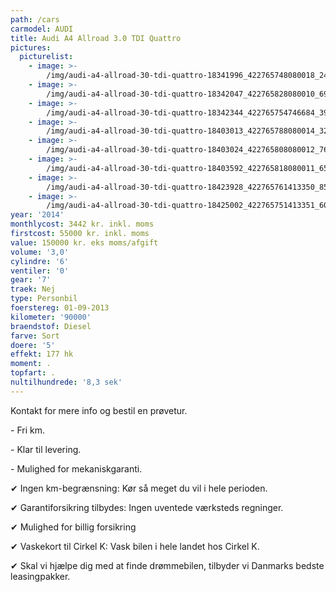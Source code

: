 ```yaml
---
path: /cars
carmodel: AUDI
title: Audi A4 Allroad 3.0 TDI Quattro
pictures:
  picturelist:
    - image: >-
        /img/audi-a4-allroad-30-tdi-quattro-18341996_422765748080018_2405627982922374487_n.jpg
    - image: >-
        /img/audi-a4-allroad-30-tdi-quattro-18342047_422765828080010_6923614638562945403_n.jpg
    - image: >-
        /img/audi-a4-allroad-30-tdi-quattro-18342344_422765754746684_3925567230513371115_n.jpg
    - image: >-
        /img/audi-a4-allroad-30-tdi-quattro-18403013_422765788080014_3268313114857922955_n.jpg
    - image: >-
        /img/audi-a4-allroad-30-tdi-quattro-18403024_422765808080012_7648776512358177477_n.jpg
    - image: >-
        /img/audi-a4-allroad-30-tdi-quattro-18403592_422765818080011_6514571421049062582_n.jpg
    - image: >-
        /img/audi-a4-allroad-30-tdi-quattro-18423928_422765761413350_8534003955051128395_n.jpg
    - image: >-
        /img/audi-a4-allroad-30-tdi-quattro-18425002_422765751413351_6005185729733354479_n.jpg
year: '2014'
monthlycost: 3442 kr. inkl. moms
firstcost: 55000 kr. inkl. moms
value: 150000 kr. eks moms/afgift
volume: '3,0'
cylindre: '6'
ventiler: '0'
gear: '7'
traek: Nej
type: Personbil
foerstereg: 01-09-2013
kilometer: '90000'
braendstof: Diesel
farve: Sort
doere: '5'
effekt: 177 hk
moment: .
topfart: .
nultilhundrede: '8,3 sek'
---
```

Kontakt for mere info og bestil en prøvetur.



\- Fri km. 

\- Klar til levering.

\- Mulighed for mekaniskgaranti.



 ✔ Ingen km-begrænsning: Kør så meget du vil i hele perioden.

 ✔ Garantiforsikring tilbydes: Ingen uventede værksteds regninger.

 ✔ Mulighed for billig forsikring 

 ✔ Vaskekort til Cirkel K: Vask bilen i hele landet hos Cirkel K.

 ✔ Skal vi hjælpe dig med at finde drømmebilen, tilbyder vi Danmarks bedste leasingpakker.
